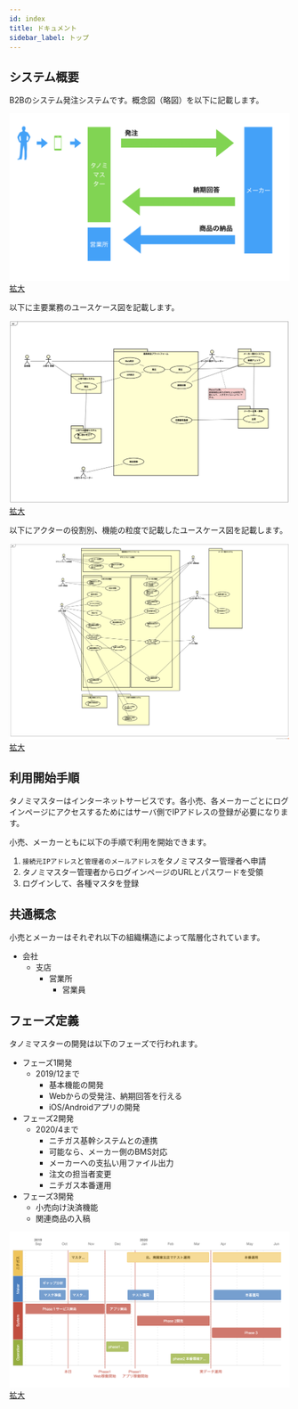 ```yaml
---
id: index
title: ドキュメント
sidebar_label: トップ
---
```


## システム概要

B2Bのシステム発注システムです。概念図（略図）を以下に記載します。

![alt-text](assets/model.png)
[拡大](assets/model.png)


以下に主要業務のユースケース図を記載します。

![alt-text](assets/usecase_abstract.png)
[拡大](assets/usecase_abstract.png)


以下にアクターの役割別、機能の粒度で記載したユースケース図を記載します。

![alt-text](assets/usecase_detail.png)
[拡大](assets/usecase_detail.png)


## 利用開始手順

タノミマスターはインターネットサービスです。各小売、各メーカーごとにログインページにアクセスするためにはサーバ側でIPアドレスの登録が必要になります。

小売、メーカーともに以下の手順で利用を開始できます。

1. `接続元IPアドレス`と`管理者のメールアドレス`をタノミマスター管理者へ申請
1. タノミマスター管理者からログインページのURLとパスワードを受領
1. ログインして、各種マスタを登録

## 共通概念

小売とメーカーはそれぞれ以下の組織構造によって階層化されています。

- 会社
  - 支店
    - 営業所
      - 営業員

## フェーズ定義

タノミマスターの開発は以下のフェーズで行われます。

- フェーズ1開発
  - 2019/12まで
    - 基本機能の開発
    - Webからの受発注、納期回答を行える
    - iOS/Androidアプリの開発
- フェーズ2開発
  - 2020/4まで
    - ニチガス基幹システムとの連携
    - 可能なら、メーカー側のBMS対応
    - メーカーへの支払い用ファイル出力
    - 注文の担当者変更
    - ニチガス本番運用
- フェーズ3開発
  - 小売向け決済機能
  - 関連商品の入稿


![alt-text](assets/schedule.png)
[拡大](assets/schedule.png)

